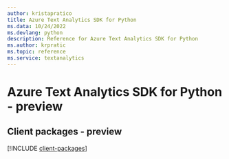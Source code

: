 ```yaml
---
author: kristapratico
title: Azure Text Analytics SDK for Python
ms.data: 10/24/2022
ms.devlang: python
description: Reference for Azure Text Analytics SDK for Python
ms.author: krpratic
ms.topic: reference
ms.service: textanalytics
---
```

# Azure Text Analytics SDK for Python - preview

## Client packages - preview
[!INCLUDE [client-packages](text-analytics-client-index.md)]